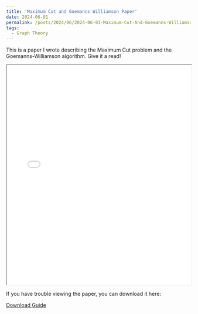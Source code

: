 ```yaml
---
title: 'Maximum Cut and Goemanns Williamson Paper'
date: 2024-06-01
permalink: /posts/2024/06/2024-06-01-Maximum-Cut-And-Goemanns-Williamson-Paper/
tags:
  - Graph Theory
---
```


This is a paper I wrote describing the Maximum Cut problem and the Goemanns-Williamson algorithm. Give it a read! 

<iframe src="{{ site.baseurl }}/assets/MATH336_Paper (23).pdf" width="100%" height="600px">
    This browser does not support PDFs. Please download the PDF to view it: <a href="{{ site.baseurl }}/assets/MATH336_Paper (23).pdf">Download PDF</a>.
</iframe>

<p>If you have trouble viewing the paper, you can download it here:</p>
<a href="{{ site.baseurl }}/assets/MATH336_Paper (23).pdf" class="btn btn-primary">Download Guide</a>
